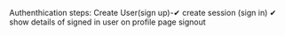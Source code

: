 

Authenthication steps:
 Create User(sign up)-✔ 
 create session (sign in) ✔ 
 show details of signed in user on profile page
 signout